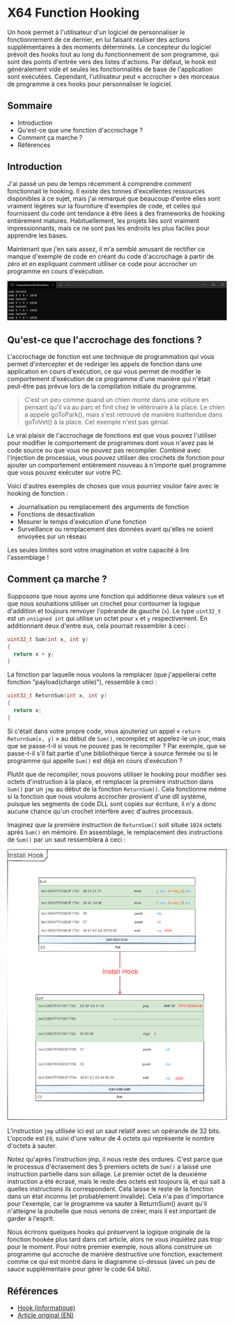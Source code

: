 # X64 Function Hooking

Un hook permet à l'utilisateur d'un logiciel de personnaliser le fonctionnement de ce dernier, en lui faisant réaliser des
actions supplémentaires à des moments déterminés. Le concepteur du logiciel prévoit des hooks tout au long du fonctionnement
de son programme, qui sont des points d'entrée vers des listes d'actions. Par défaut, le hook est généralement vide et seules
les fonctionnalités de base de l'application sont exécutées. Cependant, l'utilisateur peut « accrocher » des morceaux de programme
à ces hooks pour personnaliser le logiciel.

## Sommaire

- Introduction
- Qu'est-ce que une fonction d'accrochage ?
- Comment ça marche ?
- Références

## Introduction

J'ai passé un peu de temps récemment à comprendre comment fonctionnait le hooking. Il existe des tonnes
d'excellentes ressources disponibles à ce sujet, mais j'ai remarqué que beaucoup d'entre elles sont vraiment
légères sur la fourniture d'exemples de code, et celles qui fournissent du code ont tendance à être liées à des
frameworks de hooking entièrement matures. Habituellement, les projets liés sont vraiment impressionnants, mais
ce ne sont pas les endroits les plus faciles pour apprendre les bases.

Maintenant que j'en sais assez, il m'a semblé amusant de rectifier ce manque d'exemple de code en créant du code
d'accrochage à partir de zéro et en expliquant comment utiliser ce code pour accrocher un programme en cours d'exécution.

![Hacked preview](img/sumHacked.png)

## Qu'est-ce que l'accrochage des fonctions ?

L'accrochage de fonction est une technique de programmation qui vous permet d'intercepter et de rediriger les appels de fonction
dans une application en cours d'exécution, ce qui vous permet de modifier le comportement d'exécution de ce programme d'une manière
qui n'était peut-être pas prévue lors de la compilation initiale du programme.

> C'est un peu comme quand un chien monte dans une voiture en pensant qu'il va au parc et finit chez le vétérinaire à la place.
Le chien a appelé goToPark(), mais s'est retrouvé de manière inattendue dans goToVet() à la place. Cet exemple n'est pas génial.

Le vrai plaisir de l'accrochage de fonctions est que vous pouvez l'utiliser pour modifier le comportement de programmes dont vous
n'avez pas le code source ou que vous ne pouvez pas recompiler. Combiné avec l'injection de processus, vous pouvez utiliser des
crochets de fonction pour ajouter un comportement entièrement nouveau à n'importe quel programme que vous pouvez exécuter sur
votre PC.

Voici d'autres exemples de choses que vous pourriez vouloir faire avec le hooking de fonction :

- Journalisation ou remplacement des arguments de fonction
- Fonctions de désactivation
- Mesurer le temps d'exécution d'une fonction
- Surveillance ou remplacement des données avant qu'elles ne soient envoyées sur un réseau

Les seules limites sont votre imagination et votre capacité à lire l'assemblage !

## Comment ça marche ?

Supposons que nous ayons une fonction qui additionne deux valeurs `sum` et que nous souhaitions utiliser un crochet pour
contourner la logique d'addition et toujours renvoyer l'opérande de gauche (`x`). Le type `uint32_t` est un `unsigned int`
qui utilise un octet pour `x` et `y` respectivement. En additionnant deux d'entre eux, cela pourrait ressembler à ceci :

```c++
uint32_t Sum(int x, int y)
{
  return x + y;
}
```

La fonction par laquelle nous voulons la remplacer (que j'appellerai cette fonction "payload(charge utile)"), ressemble à ceci :

```c++
uint32_t ReturnSum(int x, int y)
{
  return x;
}
```

Si c'était dans votre propre code, vous ajouteriez un appel « `return ReturnSum(x, y)` » au début de `Sum()`, recompilez
et appelez-le un jour, mais que se passe-t-il si vous ne pouvez pas le recompiler ? Par exemple, que se passe-t-il s'il fait partie
d'une bibliothèque tierce à source fermée ou si le programme qui appelle `Sum()` est déjà en cours d'exécution ?

Plutôt que de recompiler, nous pouvons utiliser le hooking pour modifier ses octets d'instruction à la place, et remplacer la première
instruction dans `Sum()` par un `jmp` au début de la fonction `ReturnSum()`. Cela fonctionne même si la fonction que nous voulons accrocher
provient d'une dll système, puisque les segments de code DLL sont copiés sur écriture, il n'y a donc aucune chance qu'un crochet interfère
avec d'autres processus.

Imaginez que la première instruction de `ReturnSum()` soit située `1024` octets après `Sum()` en mémoire. En assemblage, le remplacement
des instructions de `Sum()` par un saut ressemblera à ceci :

![Install Hook Asm](img/installHook.png)

L'instruction `jmp` utilisée ici est un saut relatif avec un opérande de 32 bits. L'opcode est `E9`, suivi d'une valeur de 4 octets qui
représente le nombre d'octets à sauter.

Notez qu'après l'instruction jmp, il nous reste des ordures. C'est parce que le processus d'écrasement des 5 premiers octets de `Sum()`
a laissé une instruction partielle dans son sillage. Le premier octet de la deuxième instruction a été écrasé, mais le reste des octets est
toujours là, et qui sait à quelles instructions ils correspondent. Cela laisse le reste de la fonction dans un état inconnu (et probablement
invalide). Cela n'a pas d'importance pour l'exemple, car le programme va sauter à ReturnSum() avant qu'il n'atteigne la poubelle que nous
venons de créer, mais il est important de garder à l'esprit.

Nous écrirons quelques hooks qui préservent la logique originale de la fonction hookée plus tard dans cet article, alors ne vous inquiétez
pas trop pour le moment. Pour notre premier exemple, nous allons construire un programme qui accroche de manière destructive une fonction,
exactement comme ce qui est montré dans le diagramme ci-dessus (avec un peu de sauce supplémentaire pour gérer le code 64 bits).

## Références

- [Hook (informatique)](https://fr.wikipedia.org/wiki/Hook_(informatique))
- [Article original (EN)](http://kylehalladay.com/blog/2020/11/13/Hooking-By-Example.html)

